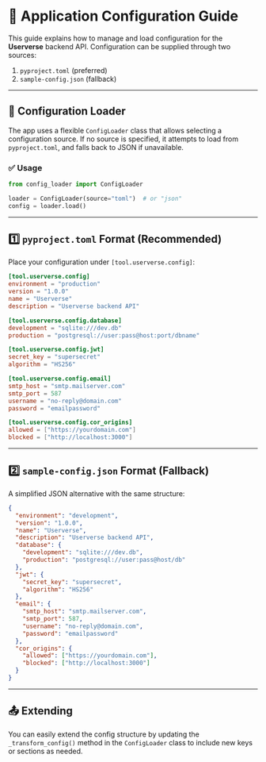 # 📘 Application Configuration Guide

This guide explains how to manage and load configuration for the **Userverse** backend API. Configuration can be supplied through two sources:

1. `pyproject.toml` (preferred)
2. `sample-config.json` (fallback)

---

## 🔧 Configuration Loader

The app uses a flexible `ConfigLoader` class that allows selecting a configuration source. If no source is specified, it attempts to load from `pyproject.toml`, and falls back to JSON if unavailable.

### ✅ Usage

```python
from config_loader import ConfigLoader

loader = ConfigLoader(source="toml")  # or "json"
config = loader.load()
```

---

## 1️⃣ `pyproject.toml` Format (Recommended)

Place your configuration under `[tool.userverse.config]`:

```toml
[tool.userverse.config]
environment = "production"
version = "1.0.0"
name = "Userverse"
description = "Userverse backend API"

[tool.userverse.config.database]
development = "sqlite:///dev.db"
production = "postgresql://user:pass@host:port/dbname"

[tool.userverse.config.jwt]
secret_key = "supersecret"
algorithm = "HS256"

[tool.userverse.config.email]
smtp_host = "smtp.mailserver.com"
smtp_port = 587
username = "no-reply@domain.com"
password = "emailpassword"

[tool.userverse.config.cor_origins]
allowed = ["https://yourdomain.com"]
blocked = ["http://localhost:3000"]
```

---

## 2️⃣ `sample-config.json` Format (Fallback)

A simplified JSON alternative with the same structure:

```json
{
  "environment": "development",
  "version": "1.0.0",
  "name": "Userverse",
  "description": "Userverse backend API",
  "database": {
    "development": "sqlite:///dev.db",
    "production": "postgresql://user:pass@host/db"
  },
  "jwt": {
    "secret_key": "supersecret",
    "algorithm": "HS256"
  },
  "email": {
    "smtp_host": "smtp.mailserver.com",
    "smtp_port": 587,
    "username": "no-reply@domain.com",
    "password": "emailpassword"
  },
  "cor_origins": {
    "allowed": ["https://yourdomain.com"],
    "blocked": ["http://localhost:3000"]
  }
}
```

---

## 📤 Extending

You can easily extend the config structure by updating the `_transform_config()` method in the `ConfigLoader` class to include new keys or sections as needed.